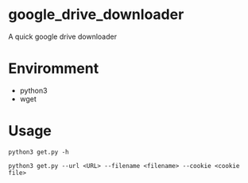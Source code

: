 # google_drive_downloader
A quick google drive downloader

# Enviromment
- python3
- wget

# Usage
```python3 get.py -h```

```python3 get.py --url <URL> --filename <filename> --cookie <cookie file>```
